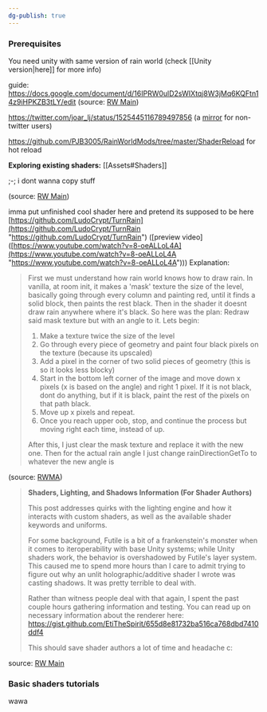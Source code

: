 ```yaml
---
dg-publish: true
---
```

### Prerequisites
You need unity with same version of rain world (check [[Unity version|here]] for more info)


guide: 
https://docs.google.com/document/d/16IPRW0ulD2sWIXtqj8W3jMq6KQFtn14z9iHPKZB3tLY/edit
(source: [RW Main](https://discord.com/channels/291184728944410624/305139167300550666/1237835470080180235))

https://twitter.com/joar_lj/status/1525445116789497856 (a [mirror](https://nitter.poast.org/joar_lj/status/1525445116789497856) for non-twitter users)

https://github.com/PJB3005/RainWorldMods/tree/master/ShaderReload for hot reload


**Exploring existing shaders:** [[Assets#Shaders]]

;-; i dont wanna copy stuff


(source: [RW Main](https://discord.com/channels/291184728944410624/305139167300550666/858276294353092609))

imma put unfinished cool shader here and pretend its supposed to be here
[https://github.com/LudoCrypt/TurnRain](https://github.com/LudoCrypt/TurnRain "https://github.com/LudoCrypt/TurnRain") ([preview video]([https://www.youtube.com/watch?v=8-oeALLoL4A](https://www.youtube.com/watch?v=8-oeALLoL4A "https://www.youtube.com/watch?v=8-oeALLoL4A")))
Explanation: 
> First we must understand how rain world knows how to draw rain. In vanilla, at room init, it makes a 'mask' texture the size of the level, basically going through every column and painting red, until it finds a solid block, then paints the rest black. Then in the shader it doesnt draw rain anywhere where it's black. So here was the plan: Redraw said mask texture but with an angle to it. Lets begin:
> 
> 1. Make a texture twice the size of the level
> 2. Go through every piece of geometry and paint four black pixels on the texture (because its upscaled)
> 3. Add a pixel in the corner of two solid pieces of geometry (this is so it looks less blocky)
> 4. Start in the bottom left corner of the image and move down x pixels (x is based on the angle) and right 1 pixel. If it is not black, dont do anything, but if it is black, paint the rest of the pixels on that path black.
> 5. Move up x pixels and repeat.
> 6. Once you reach upper oob, stop, and continue the process but moving right each time, instead of up.
> 
> After this, I just clear the mask texture and replace it with the new one. Then for the actual rain angle I just change rainDirectionGetTo to whatever the new angle is

(source: [RWMA](https://discord.com/channels/1083481230839922688/1083485771949949019/1232426391522381875))


> **Shaders, Lighting, and Shadows Information (For Shader Authors)**
> 
> This post addresses quirks with the lighting engine and how it interacts with custom shaders, as well as the available shader keywords and uniforms.
> 
> For some background, Futile is a bit of a frankenstein's monster when it comes to iteroperability with base Unity systems; while Unity shaders work, the behavior is overshadowed by Futile's layer system. This caused me to spend more hours than I care to admit trying to figure out why an unlit holographic/additive shader I wrote was casting shadows. It was pretty terrible to deal with.
> 
> Rather than witness people deal with that again, I spent the past couple hours gathering information and testing. You can read up on necessary information about the renderer here: <https://gist.github.com/EtiTheSpirit/655d8e81732ba516ca768dbd7410ddf4>
> 
> This should save shader authors a lot of time and headache c:

source: [RW Main](https://discord.com/channels/291184728944410624/838185248981385256/1128354653051044023)


### Basic shaders tutorials


wawa